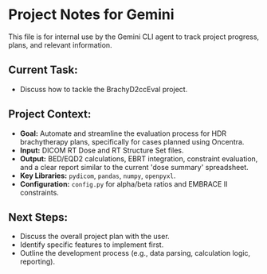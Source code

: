 # Project Notes for Gemini

This file is for internal use by the Gemini CLI agent to track project progress, plans, and relevant information.

## Current Task:
- Discuss how to tackle the BrachyD2ccEval project.

## Project Context:
- **Goal:** Automate and streamline the evaluation process for HDR brachytherapy plans, specifically for cases planned using Oncentra.
- **Input:** DICOM RT Dose and RT Structure Set files.
- **Output:** BED/EQD2 calculations, EBRT integration, constraint evaluation, and a clear report similar to the current 'dose summary' spreadsheet.
- **Key Libraries:** `pydicom`, `pandas`, `numpy`, `openpyxl`.
- **Configuration:** `config.py` for alpha/beta ratios and EMBRACE II constraints.

## Next Steps:
- Discuss the overall project plan with the user.
- Identify specific features to implement first.
- Outline the development process (e.g., data parsing, calculation logic, reporting).
